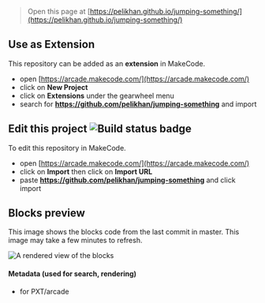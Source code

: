  


> Open this page at [https://pelikhan.github.io/jumping-something/](https://pelikhan.github.io/jumping-something/)

## Use as Extension

This repository can be added as an **extension** in MakeCode.

* open [https://arcade.makecode.com/](https://arcade.makecode.com/)
* click on **New Project**
* click on **Extensions** under the gearwheel menu
* search for **https://github.com/pelikhan/jumping-something** and import

## Edit this project ![Build status badge](https://github.com/pelikhan/jumping-something/workflows/MakeCode/badge.svg)

To edit this repository in MakeCode.

* open [https://arcade.makecode.com/](https://arcade.makecode.com/)
* click on **Import** then click on **Import URL**
* paste **https://github.com/pelikhan/jumping-something** and click import

## Blocks preview

This image shows the blocks code from the last commit in master.
This image may take a few minutes to refresh.

![A rendered view of the blocks](https://github.com/pelikhan/jumping-something/raw/master/.github/makecode/blocks.png)

#### Metadata (used for search, rendering)

* for PXT/arcade
<script src="https://makecode.com/gh-pages-embed.js"></script><script>makeCodeRender("{{ site.makecode.home_url }}", "{{ site.github.owner_name }}/{{ site.github.repository_name }}");</script>
